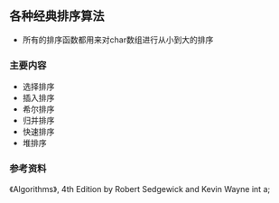 ## 各种经典排序算法 ##
- 所有的排序函数都用来对char数组进行从小到大的排序

### 主要内容 ###
- 选择排序
- 插入排序
- 希尔排序
- 归并排序
- 快速排序
- 堆排序

### 参考资料 ###
《Algorithms》, 4th Edition by Robert Sedgewick and Kevin Wayne
int a;
